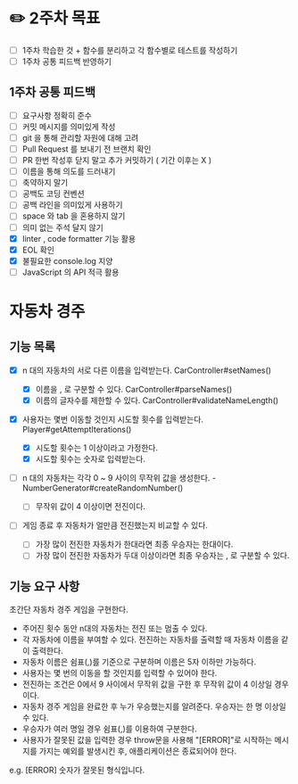 # ✏️ 2주차 목표

- [ ] 1주차 학습한 것 + 함수를 분리하고 각 함수별로 테스트를 작성하기
- [ ] 1주차 공통 피드백 반영하기

## 1주차 공통 피드백

- [ ] 요구사항 정확히 준수
- [ ] 커밋 메시지를 의미있게 작성
- [ ] git 을 통해 관리할 자원에 대해 고려
- [ ] Pull Request 를 보내기 전 브랜치 확인
- [ ] PR 한번 작성후 닫지 말고 추가 커밋하기 ( 기간 이후는 X )
- [ ] 이름을 통해 의도를 드러내기
- [ ] 축약하지 말기
- [ ] 공백도 코딩 컨벤션
- [ ] 공백 라인을 의미있게 사용하기
- [ ] space 와 tab 을 혼용하지 않기
- [ ] 의미 없는 주석 달지 않기
- [x] linter , code formatter 기능 활용
- [x] EOL 확인
- [x] 불필요한 console.log 지양
- [ ] JavaScript 의 API 적극 활용

# 자동차 경주

## 기능 목록

- [x] n 대의 자동차의 서로 다른 이름을 입력받는다. CarController#setNames()

  - [x] 이름을 , 로 구분할 수 있다. CarController#parseNames()
  - [x] 이름의 글자수를 제한할 수 있다. CarController#validateNameLength()

- [x] 사용자는 몇번 이동할 것인지 시도할 횟수를 입력받는다. Player#getAttemptIterations()

  - [x] 시도할 횟수는 1 이상이라고 가정한다.
  - [x] 시도할 횟수는 숫자로 입력받는다.

- [ ] n 대의 자동차는 각각 0 ~ 9 사이의 무작위 값을 생성한다. - NumberGenerator#createRandomNumber()

  - [ ] 무작위 값이 4 이상이면 전진이다.

- [ ] 게임 종료 후 자동차가 얼만큼 전진했는지 비교할 수 있다.
  - [ ] 가장 많이 전진한 자동차가 한대라면 최종 우승자는 한대이다.
  - [ ] 가장 많이 전진한 자동차가 두대 이상이라면 최종 우승자는 , 로 구분할 수 있다.

## 기능 요구 사항

초간단 자동차 경주 게임을 구현한다.

- 주어진 횟수 동안 n대의 자동차는 전진 또는 멈출 수 있다.
- 각 자동차에 이름을 부여할 수 있다. 전진하는 자동차를 출력할 때 자동차 이름을 같이 출력한다.
- 자동차 이름은 쉼표(,)를 기준으로 구분하며 이름은 5자 이하만 가능하다.
- 사용자는 몇 번의 이동을 할 것인지를 입력할 수 있어야 한다.
- 전진하는 조건은 0에서 9 사이에서 무작위 값을 구한 후 무작위 값이 4 이상일 경우이다.
- 자동차 경주 게임을 완료한 후 누가 우승했는지를 알려준다. 우승자는 한 명 이상일 수 있다.
- 우승자가 여러 명일 경우 쉼표(,)를 이용하여 구분한다.
- 사용자가 잘못된 값을 입력한 경우 throw문을 사용해 "[ERROR]"로 시작하는 메시지를 가지는 예외를 발생시킨 후, 애플리케이션은 종료되어야 한다.

e.g. [ERROR] 숫자가 잘못된 형식입니다.
